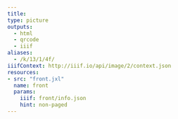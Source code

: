 ```yaml
---
title:
type: picture
outputs:
  - html
  - qrcode
  - iiif
aliases:
  - /k/13/1/4f/
iiifContext: http://iiif.io/api/image/2/context.json
resources:
- src: "front.jxl"
  name: front
  params:
    iiif: front/info.json
    hint: non-paged
---
```

